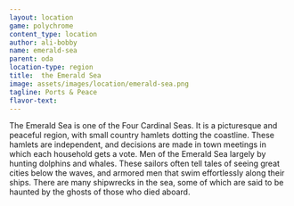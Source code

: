 ```yaml
---
layout: location
game: polychrome
content_type: location
author: ali-bobby
name: emerald-sea
parent: oda
location-type: region
title:  the Emerald Sea
image: assets/images/location/emerald-sea.png
tagline: Ports & Peace
flavor-text:
---
```


The Emerald Sea is one of the Four Cardinal Seas. It is a picturesque and peaceful region, with small country hamlets dotting the coastline. These hamlets are independent, and decisions are made in town meetings in which each household gets a vote. Men of the Emerald Sea largely by hunting dolphins and whales. These sailors often tell tales of seeing great cities below the waves, and armored men that swim effortlessly along their ships. There are many shipwrecks in the sea, some of which are said to be haunted by the ghosts of those who died aboard.
